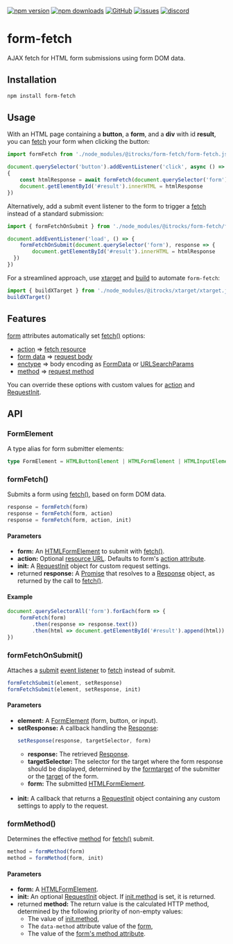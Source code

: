 [![npm version](https://img.shields.io/npm/v/@itrocks/form-fetch?logo=npm)](https://www.npmjs.org/package/@itrocks/form-fetch)
[![npm downloads](https://img.shields.io/npm/dm/@itrocks/form-fetch)](https://www.npmjs.org/package/@itrocks/form-fetch)
[![GitHub](https://img.shields.io/github/last-commit/itrocks-ts/form-fetch?color=2dba4e&label=commit&logo=github)](https://github.com/itrocks-ts/form-fetch)
[![issues](https://img.shields.io/github/issues/itrocks-ts/form-fetch)](https://github.com/itrocks-ts/form-fetch/issues)
[![discord](https://img.shields.io/discord/1314141024020467782?color=7289da&label=discord&logo=discord&logoColor=white)](https://discord.gg/WFPJjmUx)

# form-fetch

AJAX fetch for HTML form submissions using form DOM data.

## Installation

```bash
npm install form-fetch
```

## Usage

With an HTML page containing a **button**, a **form**, and a **div** with id **result**,
you can [fetch](https://developer.mozilla.org/docs/Web/API/Window/fetch) your form when clicking the button:

```ts
import formFetch from './node_modules/@itrocks/form-fetch/form-fetch.js'

document.querySelector('button').addEventListener('click', async () => 
{
	const htmlResponse = await formFetch(document.querySelector('form')).text()
	document.getElementById('#result').innerHTML = htmlResponse
})
```

Alternatively, add a submit event listener to the form
to trigger a [fetch](https://developer.mozilla.org/docs/Web/API/Window/fetch) instead of a standard submission:

```ts
import { formFetchOnSubmit } from './node_modules/@itrocks/form-fetch/form-fetch.js'

document.addEventListener('load', () => {
	formFetchOnSubmit(document.querySelector('form'), response => {
		document.getElementById('#result').innerHTML = htmlResponse
  })
})
```

For a streamlined approach, use [xtarget](https://www.npmjs.org/package/@itrocks/xtarget)
and [build](https://www.npmjs.org/package/@itrocks/build) to automate `form-fetch`:

```ts
import { buildXTarget } from './node_modules/@itrocks/xtarget/xtarget.js'
buildXTarget()
```

## Features

[form](https://developer.mozilla.org/docs/Web/HTML/Element/form) attributes
automatically set [fetch()](https://developer.mozilla.org/docs/Web/API/Window/fetch) options:

- [action](https://developer.mozilla.org/docs/Web/HTML/Element/form#action)
  => [fetch resource](https://developer.mozilla.org/docs/Web/API/Window/fetch#resource)
- [form data](https://developer.mozilla.org/docs/Web/HTML/Element/form)
  => [request body](https://developer.mozilla.org/en-US/docs/Web/API/RequestInit#body)
- [enctype](https://developer.mozilla.org/docs/Web/HTML/Element/form#enctype)
  => body encoding as [FormData](https://developer.mozilla.org/docs/Web/API/FormData)
  or [URLSearchParams](https://developer.mozilla.org/docs/Web/API/URLSearchParams)
- [method](https://developer.mozilla.org/docs/Web/HTML/Element/form#method)
  => [request method](https://developer.mozilla.org/en-US/docs/Web/API/RequestInit#method) 

You can override these options with custom values for [action](#formFetch)
and [RequestInit](https://developer.mozilla.org/en-US/docs/Web/API/RequestInit).

## API

### FormElement

A type alias for form submitter elements:

```ts
type FormElement = HTMLButtonElement | HTMLFormElement | HTMLInputElement
```

### formFetch()

Submits a form using [fetch()](https://developer.mozilla.org/docs/Web/API/Window/fetch),
based on form DOM data.

```ts
response = formFetch(form)
response = formFetch(form, action)
response = formFetch(form, action, init)
```

#### Parameters

- **form:**
  An [HTMLFormElement](https://developer.mozilla.org/docs/Web/API/HTMLFormElement)
  to submit with [fetch()](https://developer.mozilla.org/docs/Web/API/Window/fetch).
- **action:**
  Optional [resource URL](https://developer.mozilla.org/docs/Web/API/Window/fetch#resource).
  Defaults to form's [action attribute](https://developer.mozilla.org/docs/Web/HTML/Element/form#action).
- **init:**
  A [RequestInit](https://developer.mozilla.org/en-US/docs/Web/API/RequestInit) object
  for custom request settings.
- returned **response:**
  A [Promise](https://developer.mozilla.org/docs/Web/JavaScript/Reference/Global_Objects/Promise)
  that resolves to a [Response](https://developer.mozilla.org/docs/Web/API/Response) object,
  as returned by the call to [fetch()](https://developer.mozilla.org/docs/Web/API/Window/fetch).

#### Example

```ts
document.querySelectorAll('form').forEach(form => {
	formFetch(form)
		.then(response => response.text())
		.then(html => document.getElementById('#result').append(html))
})
```

### formFetchOnSubmit()

Attaches a [submit](https://developer.mozilla.org/docs/Web/API/HTMLFormElement/submit_event)
[event listener](https://developer.mozilla.org/docs/Web/API/EventTarget/addEventListener)
to [fetch](https://developer.mozilla.org/docs/Web/API/Window/fetch) instead of submit.

```ts
formFetchSubmit(element, setResponse)
formFetchSubmit(element, setResponse, init)
```

#### Parameters

- **element:**
  A [FormElement](#FormElement) (form, button, or input).
- **setResponse:**
  A callback handling the [Response](https://developer.mozilla.org/docs/Web/API/Response):
  ```ts
  setResponse(response, targetSelector, form)
  ```
  - **response:**
    The retrieved [Response](https://developer.mozilla.org/docs/Web/API/Response).
  - **targetSelector:**
    The selector for the target where the form response should be displayed,
    determined by the [formtarget](https://developer.mozilla.org/docs/Web/HTML/Element/input#formtarget) of the submitter
    or the [target](https://developer.mozilla.org/docs/Web/HTML/Element/form#target) of the form.
  - **form:**
    The submitted [HTMLFormElement](https://developer.mozilla.org/docs/Web/API/HTMLFormElement).
    <br/><br/>
- **init:**
  A callback that returns a [RequestInit](https://developer.mozilla.org/en-US/docs/Web/API/RequestInit) object
  containing any custom settings to apply to the request.

### formMethod()

Determines the effective [method](https://developer.mozilla.org/docs/Web/HTML/Element/form#method)
for [fetch()](https://developer.mozilla.org/docs/Web/API/Window/fetch) submit.

```ts
method = formMethod(form)
method = formMethod(form, init)
```

#### Parameters

- **form:**
  A [HTMLFormElement](https://developer.mozilla.org/docs/Web/API/HTMLFormElement).
- **init:**
  An optional [RequestInit](https://developer.mozilla.org/en-US/docs/Web/API/RequestInit) object.
  If [init.method](https://developer.mozilla.org/en-US/docs/Web/API/RequestInit#method) is set, it is returned.
- returned **method:**
  The return value is the calculated HTTP method, determined by the following priority of non-empty values:
  - The value of [init.method](https://developer.mozilla.org/en-US/docs/Web/API/RequestInit#method),
  - The `data-method` attribute value of the [form](https://developer.mozilla.org/docs/Web/HTML/Element/form),
  - The value of the [form's method attribute](https://developer.mozilla.org/docs/Web/HTML/Element/form#method). 
